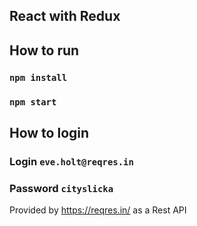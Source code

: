 ## React with Redux

## How to run

### `npm install`
### `npm start`

## How to login
### Login `eve.holt@reqres.in`
### Password `cityslicka`
Provided by https://reqres.in/ as a Rest API
